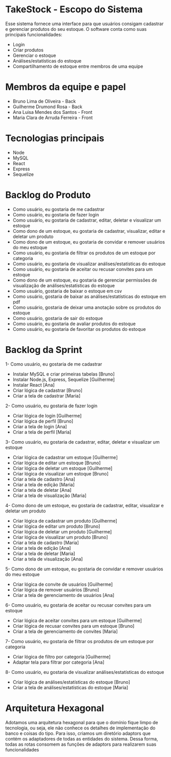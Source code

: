 # TakeStock - Escopo do Sistema

Esse sistema fornece uma interface para que usuários consigam cadastrar e gerenciar produtos do seu estoque. O software conta como suas principais funcionalidades:
- Login
- Criar produtos
- Gerenciar o estoque
- Análises/estatísticas do estoque
- Compartilhamento de estoque entre membros de uma equipe

# Membros da equipe e papel

- Bruno Lima de Oliveira - Back
- Guilherme Drumond Rosa - Back
- Ana Luisa Mendes dos Santos - Front
- Maria Clara de Arruda Ferreira - Front

# Tecnologias principais

- Node
- MySQL
- React
- Express
- Sequelize

# Backlog do Produto

- Como usuário, eu gostaria de me cadastrar
- Como usuário, eu gostaria de fazer login
- Como usuário, eu gostaria de cadastrar, editar, deletar e visualizar um estoque 
- Como dono de um estoque, eu gostaria de cadastrar, visualizar, editar e deletar um produto
- Como dono de um estoque, eu gostaria de convidar e remover usuários do meu estoque
- Como usuário, eu gostaria de filtrar os produtos de um estoque por categoria
- Como usuário, eu gostaria de visualizar análises/estatísticas do estoque  
- Como usuário, eu gostaria de aceitar ou recusar convites para um estoque
- Como dono de um estoque, eu gostaria de gerenciar permissões de visualização de análises/estatísticas do estoque  
- Como usuário, gostaria de baixar o estoque em csv
- Como usuário, gostaria de baixar as análises/estatísticas do estoque em pdf
- Como usuário, gostaria de deixar uma anotação sobre os produtos do estoque
- Como usuário, gostaria de sair do estoque
- Como usuário, eu gostaria de avaliar produtos do estoque
- Como usuário, eu gostaria de favoritar os produtos do estoque

# Backlog da Sprint

1- Como usuário, eu gostaria de me cadastrar
- Instalar MySQL e criar primeiras tabelas [Bruno]
- Instalar Node.js, Express, Sequelize [Guilherme]
- Instalar React [Ana]
- Criar lógica de cadastrar [Bruno]
- Criar a tela de cadastrar [Maria]
  
2- Como usuário, eu gostaria de fazer login
- Criar lógica de login [Guilherme]
- Criar lógica de perfil [Bruno]
- Criar a tela de login [Ana]
- Criar a tela de perfil [Maria]
  
3- Como usuário, eu gostaria de cadastrar, editar, deletar e visualizar um estoque
- Criar lógica de cadastrar um estoque [Guilherme]
- Criar lógica de editar um estoque [Bruno]
- Criar lógica de deletar um estoque [Guilherme]
- Criar lógica de visualizar um estoque [Bruno]
- Criar a tela de cadastro [Ana]
- Criar a tela de edição [Maria] 
- Criar a tela de deletar [Ana]
- Criar a tela de visualização [Maria]
  
4- Como dono de um estoque, eu gostaria de cadastrar, editar, visualizar e deletar um produto
- Criar lógica de cadastrar um produto [Guilherme]
- Criar lógica de editar um produto [Bruno]
- Criar lógica de deletar um produto [Guilherme]
- Criar lógica de visualizar um produto [Bruno]
- Criar a tela de cadastro [Maria]
- Criar a tela de edição [Ana]
- Criar a tela de deletar [Maria]
- Criar a tela de visualização [Ana] 
  
5- Como dono de um estoque, eu gostaria de convidar e remover usuários do meu estoque
- Criar lógica de convite de usuários [Guilherme]
- Criar lógica de remover usuários [Bruno]
- Criar a tela de gerenciamento de usuários [Ana]
  
6- Como usuário, eu gostaria de aceitar ou recusar convites para um estoque
- Criar lógica de aceitar convites para um estoque [Guilherme]
- Criar lógica de recusar convites para um estoque [Bruno]
- Criar a tela de gerenciamento de convites [Maria]
  
7- Como usuário, eu gostaria de filtrar os produtos de um estoque por categoria
- Criar lógica de filtro por categoria [Guilherme]
- Adaptar tela para filtrar por categoria [Ana]
  
8- Como usuário, eu gostaria de visualizar análises/estatísticas do estoque
- Criar lógica de análises/estatísticas do estoque [Bruno]
- Criar a tela de análises/estatísticas do estoque [Maria] 

# Arquitetura Hexagonal

Adotamos uma arquitetura hexagonal para que o domínio fique limpo de tecnologia, ou seja, ele não conhece os detalhes de implementação do banco e coisas do tipo. Para isso, criamos um diretório adaptors que contém os adaptadores de todas as entidades do sistema. Dessa forma, todas as rotas consomem as funções de adaptors para realizarem suas funcionalidades
